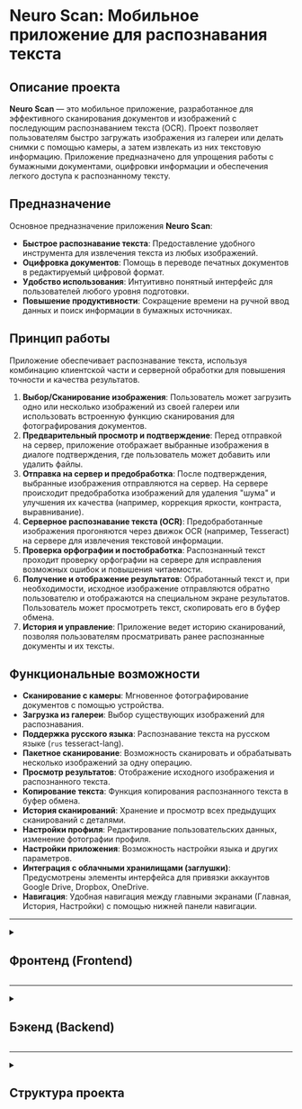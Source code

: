 # Neuro Scan: Мобильное приложение для распознавания текста

## Описание проекта

**Neuro Scan** — это мобильное приложение, разработанное для эффективного сканирования документов и изображений с последующим распознаванием текста (OCR). Проект позволяет пользователям быстро загружать изображения из галереи или делать снимки с помощью камеры, а затем извлекать из них текстовую информацию. Приложение предназначено для упрощения работы с бумажными документами, оцифровки информации и обеспечения легкого доступа к распознанному тексту.

## Предназначение

Основное предназначение приложения **Neuro Scan**:

*   **Быстрое распознавание текста**: Предоставление удобного инструмента для извлечения текста из любых изображений.
*   **Оцифровка документов**: Помощь в переводе печатных документов в редактируемый цифровой формат.
*   **Удобство использования**: Интуитивно понятный интерфейс для пользователей любого уровня подготовки.
*   **Повышение продуктивности**: Сокращение времени на ручной ввод данных и поиск информации в бумажных источниках.

## Принцип работы

Приложение обеспечивает распознавание текста, используя комбинацию клиентской части и серверной обработки для повышения точности и качества результатов.

1.  **Выбор/Сканирование изображения**: Пользователь может загрузить одно или несколько изображений из своей галереи или использовать встроенную функцию сканирования для фотографирования документов.
2.  **Предварительный просмотр и подтверждение**: Перед отправкой на сервер, приложение отображает выбранные изображения в диалоге подтверждения, где пользователь может добавить или удалить файлы.
3.  **Отправка на сервер и предобработка**: После подтверждения, выбранные изображения отправляются на сервер. На сервере происходит предобработка изображений для удаления "шума" и улучшения их качества (например, коррекция яркости, контраста, выравнивание).
4.  **Серверное распознавание текста (OCR)**: Предобработанные изображения прогоняются через движок OCR (например, Tesseract) на сервере для извлечения текстовой информации.
5.  **Проверка орфографии и постобработка**: Распознанный текст проходит проверку орфографии на сервере для исправления возможных ошибок и повышения читаемости.
6.  **Получение и отображение результатов**: Обработанный текст и, при необходимости, исходное изображение отправляются обратно пользователю и отображаются на специальном экране результатов. Пользователь может просмотреть текст, скопировать его в буфер обмена.
7.  **История и управление**: Приложение ведет историю сканирований, позволяя пользователям просматривать ранее распознанные документы и их тексты.

## Функциональные возможности

*   **Сканирование с камеры**: Мгновенное фотографирование документов с помощью устройства.
*   **Загрузка из галереи**: Выбор существующих изображений для распознавания.
*   **Поддержка русского языка**: Распознавание текста на русском языке (`rus` tesseract-lang).
*   **Пакетное сканирование**: Возможность сканировать и обрабатывать несколько изображений за одну операцию.
*   **Просмотр результатов**: Отображение исходного изображения и распознанного текста.
*   **Копирование текста**: Функция копирования распознанного текста в буфер обмена.
*   **История сканирований**: Хранение и просмотр всех предыдущих сканирований с деталями.
*   **Настройки профиля**: Редактирование пользовательских данных, изменение фотографии профиля.
*   **Настройки приложения**: Возможность настройки языка и других параметров.
*   **Интеграция с облачными хранилищами (заглушки)**: Предусмотрены элементы интерфейса для привязки аккаунтов Google Drive, Dropbox, OneDrive.
*   **Навигация**: Удобная навигация между главными экранами (Главная, История, Настройки) с помощью нижней панели навигации.

---

<details>
<summary><h2>Фронтенд (Frontend)</h2></summary>

### Технологический стек Frontend

*   **React**: Основной фреймворк для создания пользовательского интерфейса.
*   **React Router DOM**: Для маршрутизации и навигации по различным экранам приложения.
*   **HTML5/CSS3**: Для структурирования содержимого и стилизации компонентов.
*   **JavaScript (ES6+)**: Язык программирования для логики приложения.

### Установка и запуск Frontend

Для запуска фронтенд-части проекта локально выполните следующие шаги:

1.  **Клонируйте репозиторий** (если применимо, иначе пропустите этот шаг и перейдите в папку проекта):
    ```bash
    git clone <URL_репозитория>
    cd ocr-scanner
    ```
2.  **Перейдите в корневую директорию Frontend** (фактически `src`):
    ```bash
    cd src
    ```
3.  **Установите зависимости** (если не установлено):
    ```bash
    npm install
    ```
4.  **Запустите приложение в режиме разработки**:
    ```bash
    npm start
    ```
    Приложение будет доступно по адресу [http://localhost:3000](http://localhost:3000) (или другому порту, если 3000 занят).

</details>

---

<details>
<summary><h2>Бэкенд (Backend)</h2></summary>

### Описание и назначение Backend

Серверная часть приложения **Neuro Scan** написана на Python с использованием фреймворка FastAPI. Она отвечает за всю тяжелую логику обработки изображений, распознавания текста и проверки орфографии, разгружая клиентскую часть и обеспечивая высокую производительность и точность.

### Принцип работы Backend

1.  **Загрузка файлов (`UploadService`)**: При получении изображений с клиентской части, `UploadService` отвечает за их безопасную загрузку и сохранение во временной директории на сервере с уникальными именами файлов.
2.  **Предобработка изображений (`ProcessingService`)**: Загруженные изображения передаются в `ProcessingService`, который выполняет следующие операции:
    *   **Чтение изображения**: Загрузка изображения с диска.
    *   **Преобразование в оттенки серого**: Для улучшения качества распознавания.
    *   **Коррекция наклона (Deskew)**: Автоматическое определение и исправление угла наклона текста на изображении с использованием библиотеки `deskew` и `scikit-image`, что значительно повышает точность OCR.
    *   **Сохранение обработанных изображений**: Обработанные изображения сохраняются во временную директорию для дальнейшего OCR.
3.  **Распознавание текста (OCR) (`OcrScanner`)**: Обработанные изображения поступают в `OcrScanner`, который использует библиотеку `EasyOCR` для извлечения текста. EasyOCR — это мощный инструмент, поддерживающий множество языков, включая русский, и способный эффективно работать с различными шрифтами и форматами.
4.  **Проверка орфографии и постобработка (`CorrectingErrors`)**: Распознанный текст передается в `CorrectingErrors` сервис. Этот сервис использует библиотеку `language-tool-python` для проверки орфографии и грамматики извлеченного текста. Это помогает исправить распространенные ошибки распознавания и предоставить пользователю более чистый и точный результат.
5.  **Хранение данных**: Бэкенд также включает репозитории и модели данных на основе SQLModel, которые отвечают за взаимодействие с базой данных (SQLite в текущей конфигурации) для хранения информации о пользователях, документах, истории сканирований и настроек.

### Технологический стек Backend

*   **FastAPI**: Высокопроизводительный фреймворк для построения API на Python.
*   **Uvicorn**: Асинхронный сервер ASGI для запуска FastAPI.
*   **SQLModel**: Библиотека для взаимодействия с базой данных (на основе SQLAlchemy и Pydantic).
*   **OpenCV (`opencv-python`), scikit-image, Pillow, deskew**: Библиотеки для предобработки изображений (удаление шума, улучшение качества, коррекция наклона).
*   **EasyOCR**: Инструмент для оптического распознавания символов (OCR) на сервере.
*   **language-tool-python**: Инструмент для проверки орфографии и грамматики.

### API Эндпоинты

Сервер предоставляет следующие основные API эндпоинты:

*   **`POST /upload`**: Принимает файлы изображений от клиента для загрузки на сервер.
    *   **Метод**: `POST`
    *   **Параметры**: `file` (UploadFile)
    *   **Возвращает**: информацию о загруженном файле (имя, путь, статус).
*   **`POST /process`**: Запускает процесс предобработки всех загруженных изображений.
    *   **Метод**: `POST`
    *   **Возвращает**: Результаты обработки изображений.
*   **`POST /correct`**: Запускает процесс проверки орфографии распознанного текста.
    *   **Метод**: `POST`
    *   **Возвращает**: Список найденных ошибок и, возможно, предложений по исправлению.
*   **`/docs`**: Документация API в формате Swagger UI (автоматически генерируется FastAPI).
*   **`/redoc`**: Документация API в формате ReDoc (автоматически генерируется FastAPI).

### База данных Backend

Проект использует SQLite в качестве базы данных по умолчанию, настроенной через `SQLModel` и `SQLAlchemy` с асинхронным драйвером `aiosqlite`. Модели данных определены в `back/src/models/`.

### Установка и запуск Backend

Для запуска бэкенд-части проекта локально выполните следующие шаги:

1.  **Перейдите в корневую директорию Backend** (фактически `back`):
    ```bash
    cd back
    ```
2.  **Создайте и активируйте виртуальное окружение** (рекомендуется):
    ```bash
    python -m venv venv
    # Для Windows
    .\venv\Scripts\activate
    # Для macOS/Linux
    source venv/bin/activate
    ```
3.  **Установите зависимости бэкенда** (если не установлено):
    ```bash
    pip install -r requirements.txt
    ```
4.  **Запустите сервер**:
    ```bash
    uvicorn main:app --host 0.0.0.0 --port 8000 --reload
    ```
    Сервер будет доступен по адресу [http://localhost:8000](http://localhost:8000). Документация API (Swagger UI) будет доступна по адресу [http://localhost:8000/docs](http://localhost:8000/docs).

</details>

---

<details>
<summary><h2>Структура проекта</h2></summary>

Проект имеет следующую структуру каталогов:

```
ocr-scanner/
├── Backend/                       # Серверная часть приложения (находится в директории `back/`)
│   ├── src/                    # Исходный код бэкенда
│   │   ├── config/             # Настройки приложения (БД, проекта)
│   │   │   └── database/
│   │   │   └── project_config.py
│   │   ├── models/             # Модели данных (SQLModel, Pydantic)
│   │   ├── repositories/       # Репозитории для работы с БД
│   │   ├── services/           # Бизнес-логика (загрузка, обработка, OCR, исправление ошибок)
│   │   │   ├── correcting_service.py # Сервис для проверки орфографии
│   │   │   ├── ocr_service.py      # Сервис для OCR
│   │   │   ├── processing_service.py # Сервис для предобработки изображений
│   │   │   └── upload_service.py   # Сервис для загрузки файлов
│   │   ├── routes.py           # API роуты (FastAPI)
│   │   └── __init__.py
│   ├── main.py                 # Точка входа для серверного приложения
│   └── requirements.txt        # Зависимости Python
├── Frontend/                   # Фронтенд часть приложения (находится в директории `src/`)
│   ├── public/
│   ├── src/                        # Исходный код фронтенда
│   │   ├── assets/               # Изображения и иконки приложения
│   │   ├── components/           # Переиспользуемые UI-компоненты (Button, Header, BottomNav и т.д.)
│   │   ├── screens/              # Экраны/страницы приложения
│   │   ├── styles/               # CSS-стили для компонентов и экранов
│   │   ├── App.js                # Главный компонент приложения, маршрутизация
│   │   └── index.js              # Точка входа в приложение
│   ├── .gitignore                # Файл для игнорирования Git
│   ├── package.json              # Метаданные проекта и зависимости фронтенда
│   └── package-lock.json         # Зафиксированные версии зависимостей фронтенда
├── README.md                 # Этот файл

```

</details>

